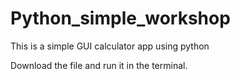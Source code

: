 # Python_simple_workshop
This is a simple GUI calculator app using python


Download the file and run it in the terminal.
